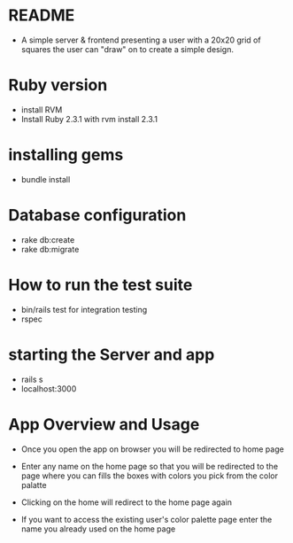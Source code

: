 # README

* A simple server &amp; frontend presenting a user with a 20x20 grid of squares the user can
  &quot;draw&quot; on to create a simple design.

# Ruby version 
* install RVM
* Install Ruby 2.3.1 with rvm install 2.3.1
# installing gems
*  bundle install
    
# Database configuration
* rake db:create
* rake db:migrate

# How to run the test suite
*  ​bin/rails test for integration testing
*  rspec 

# starting the Server and app
* rails s
* localhost:3000
# App Overview and Usage

* Once you open the app on browser you will be redirected to home page

* Enter any name on the home page so that you will be redirected to the page where you can fills the boxes with colors you pick from the color palatte

* Clicking on the home will redirect to the home page again

* If you want to access the existing user's color palette page enter the name you already used on the home page 

